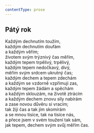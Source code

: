```yaml
---
contentType: prose
---
```


## Pátý rok

Každým dechnutím toužím,  
každým dechnutím doufám  
a každým věřím;  
životem svým trýznivý čas měřím,  
každým tepem trpělivý, trpělivý,  
každým tepem nedočkavý, divý,  
měřím svým srdcem ukrutný čas;  
každým dechem a tepem zdechám  
a každým se vzdorně vzpřimuji zas,  
každým tepem žádám a spěchám  
a každým sklouzám, na životě ztrácím  
a každým dechem znovu síly nabírám  
a zase novou důvěru si vracím;  
tak žiji čas a tak jím skomírám  
a se mnou tisíce, tak na tisíce nás,  
a přece jsem v svém toužení tak sám,  
jak tepem, dechem svým svůj měřím čas.
